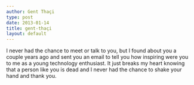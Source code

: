 ```yaml
---
author: Gent Thaçi
type: post
date: 2013-01-14
title: gent-thaçi
layout: default
---
```

I never had the chance to meet or talk to you, but I found about you a couple years ago and sent you an email to tell you how inspiring were you to me as a young technology enthusiast. It just breaks my heart knowing that a person like you is dead and I never had the chance to shake your hand and thank you.
